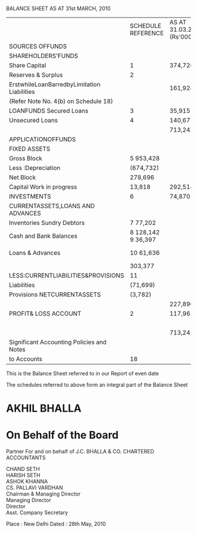 BALANCE SHEET AS AT 31st MARCH, 2010   


<html><body><table><tr><td></td><td>SCHEDULE REFERENCE</td><td>AS AT 31.03.2010 (Rs'000)</td><td>ASAT 31.03.2009 (Rs'000)</td></tr><tr><td>SOURCES OFFUNDS</td><td></td><td></td><td></td></tr><tr><td>SHAREHOLDERS'FUNDS</td><td></td><td></td><td></td></tr><tr><td>Share Capital</td><td>1</td><td>374,726</td><td>374,726</td></tr><tr><td>Reserves & Surplus</td><td>2</td><td></td><td></td></tr><tr><td>ErstwhileLoanBarredbyLimitation Liabilities</td><td></td><td>161,924</td><td></td></tr><tr><td>(Refer Note No. 4(b) on Schedule 18)</td><td></td><td></td><td></td></tr><tr><td>LOANFUNDS Secured Loans</td><td>3</td><td>35,915</td><td>158,171</td></tr><tr><td>Unsecured Loans</td><td>4</td><td>140,677</td><td>169,798</td></tr><tr><td></td><td></td><td>713,242</td><td>702,695</td></tr><tr><td>APPLICATIONOFFUNDS</td><td></td><td></td><td></td></tr><tr><td>FIXED ASSETS</td><td></td><td></td><td></td></tr><tr><td>Gross Block</td><td>5 953,428</td><td></td><td>940,308</td></tr><tr><td>Less :Depreciation</td><td>(674,732)</td><td></td><td>(626,667)</td></tr><tr><td>Net Block</td><td>278,696</td><td></td><td>313,641</td></tr><tr><td>Capital Work in progress</td><td>13,818</td><td>292,514</td><td>13,758</td></tr><tr><td>INVESTMENTS</td><td>6</td><td>74,870</td><td></td></tr><tr><td>CURRENTASSETS,LOANS AND ADVANCES</td><td></td><td></td><td></td></tr><tr><td>Inventories Sundry Debtors</td><td>7 77,202</td><td></td><td>93,478</td></tr><tr><td>Cash and Bank Balances</td><td>8 128,142 9 36,397</td><td></td><td>116,780</td></tr><tr><td>Loans & Advances</td><td>10 61,636</td><td></td><td>15,436 50,201</td></tr><tr><td></td><td>303,377</td><td></td><td>275,895</td></tr><tr><td>LESS:CURRENTLIABILITIES&PROVISIONS</td><td>11</td><td></td><td></td></tr><tr><td>Liabilities</td><td>(71,699)</td><td></td><td>(42,597)</td></tr><tr><td>Provisions NETCURRENTASSETS</td><td>(3,782)</td><td></td><td>(4,247)</td></tr><tr><td></td><td></td><td>227,896</td><td>229,051</td></tr><tr><td>PROFIT& LOSS ACCOUNT</td><td>2</td><td>117,962</td><td></td></tr><tr><td></td><td></td><td></td><td>58,745</td></tr><tr><td></td><td></td><td>713,242</td><td>702,695</td></tr><tr><td>Significant Accounting Policies and Notes</td><td></td><td></td><td></td></tr><tr><td>to Accounts</td><td>18</td><td></td><td></td></tr></table></body></html>  

This is the Balance Sheet referred to in our Report of even date  

The schedules referred to above form an integral part of the Balance Sheet  

# AKHIL BHALLA  

# On Behalf of the Board  

Partner For and on behalf of J.C. BHALLA & CO. CHARTERED ACCOUNTANTS  

CHAND SETH   
HARISH SETH   
ASHOK KHANNA   
CS. PALLAVI VARDHAN   
Chairman & Managing Director   
Managing Director   
Director   
Asst. Company Secretary  

Place : New Delhi Dated : 28th May, 2010  